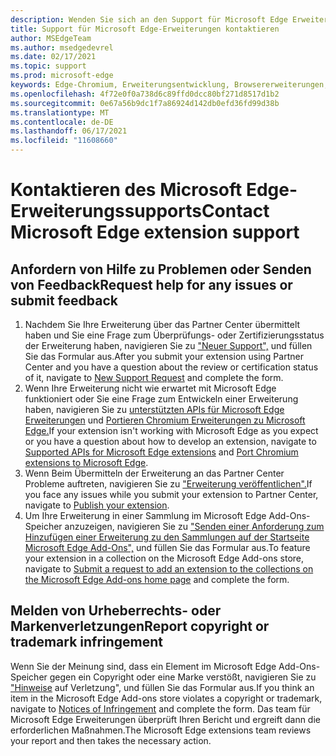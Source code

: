 ```yaml
---
description: Wenden Sie sich an den Support für Microsoft Edge Erweiterungsentwicklung.
title: Support für Microsoft Edge-Erweiterungen kontaktieren
author: MSEdgeTeam
ms.author: msedgedevrel
ms.date: 02/17/2021
ms.topic: support
ms.prod: microsoft-edge
keywords: Edge-Chromium, Erweiterungsentwicklung, Browsererweiterungen, Add-Ons, Partner Center, Entwickler, Support
ms.openlocfilehash: 4f72e0f0a738d6c89ffd0dcc80bf271d8517d1b2
ms.sourcegitcommit: 0e67a56b9dc1f7a86924d142db0efd36fd99d38b
ms.translationtype: MT
ms.contentlocale: de-DE
ms.lasthandoff: 06/17/2021
ms.locfileid: "11608660"
---
```

# <a name="contact-microsoft-edge-extension-support"></a><span data-ttu-id="f9a3c-104">Kontaktieren des Microsoft Edge-Erweiterungssupports</span><span class="sxs-lookup"><span data-stu-id="f9a3c-104">Contact Microsoft Edge extension support</span></span>  

## <a name="request-help-for-any-issues-or-submit-feedback"></a><span data-ttu-id="f9a3c-105">Anfordern von Hilfe zu Problemen oder Senden von Feedback</span><span class="sxs-lookup"><span data-stu-id="f9a3c-105">Request help for any issues or submit feedback</span></span>  

1.  <span data-ttu-id="f9a3c-106">Nachdem Sie Ihre Erweiterung über das Partner Center übermittelt haben und Sie eine Frage zum Überprüfungs- oder Zertifizierungsstatus der Erweiterung haben, navigieren Sie zu ["Neuer Support",][MicrosoftSupportSupportrequestformE7a381be9c9aFafbEd76262bc93fd9e4] und füllen Sie das Formular aus.</span><span class="sxs-lookup"><span data-stu-id="f9a3c-106">After you submit your extension using Partner Center and you have a question about the review or certification status of it, navigate to [New Support Request][MicrosoftSupportSupportrequestformE7a381be9c9aFafbEd76262bc93fd9e4] and complete the form.</span></span>  
1.  <span data-ttu-id="f9a3c-107">Wenn Ihre Erweiterung nicht wie erwartet mit Microsoft Edge funktioniert oder Sie eine Frage zum Entwickeln einer Erweiterung haben, navigieren Sie zu [unterstützten APIs für Microsoft Edge Erweiterungen][ExtensionsDeveloperGuideApiSupport] und [Portieren Chromium Erweiterungen zu Microsoft Edge.][ExtensionsDeveloperGuidePortChromeExtension]</span><span class="sxs-lookup"><span data-stu-id="f9a3c-107">If your extension isn't working with Microsoft Edge as you expect or you have a question about how to develop an extension, navigate to [Supported APIs for Microsoft Edge extensions][ExtensionsDeveloperGuideApiSupport] and [Port Chromium extensions to Microsoft Edge][ExtensionsDeveloperGuidePortChromeExtension].</span></span>
1.  <span data-ttu-id="f9a3c-108">Wenn Beim Übermitteln der Erweiterung an das Partner Center Probleme auftreten, navigieren Sie zu ["Erweiterung veröffentlichen".][ExtensionsPublishPublishExtension]</span><span class="sxs-lookup"><span data-stu-id="f9a3c-108">If you face any issues while you submit your extension to Partner Center, navigate to [Publish your extension][ExtensionsPublishPublishExtension].</span></span> 
1.  <span data-ttu-id="f9a3c-109">Um Ihre Erweiterung in einer Sammlung im Microsoft Edge Add-Ons-Speicher anzuzeigen, navigieren Sie zu ["Senden einer Anforderung zum Hinzufügen einer Erweiterung zu den Sammlungen auf der Startseite Microsoft Edge Add-Ons",][OfficeFormsPagesResponsepageAspxV4j5cvggr0grqy180bhbrw01uwybfaxnna1zkp3x2vun0ibsu1ymeu3vfy0vurrodewsjgwu00yry4u] und füllen Sie das Formular aus.</span><span class="sxs-lookup"><span data-stu-id="f9a3c-109">To feature your extension in a collection on the Microsoft Edge Add-ons store, navigate to [Submit a request to add an extension to the collections on the Microsoft Edge Add-ons home page][OfficeFormsPagesResponsepageAspxV4j5cvggr0grqy180bhbrw01uwybfaxnna1zkp3x2vun0ibsu1ymeu3vfy0vurrodewsjgwu00yry4u] and complete the form.</span></span>   
    
## <a name="report-copyright-or-trademark-infringement"></a><span data-ttu-id="f9a3c-110">Melden von Urheberrechts- oder Markenverletzungen</span><span class="sxs-lookup"><span data-stu-id="f9a3c-110">Report copyright or trademark infringement</span></span>  

<span data-ttu-id="f9a3c-111">Wenn Sie der Meinung sind, dass ein Element im Microsoft Edge Add-Ons-Speicher gegen ein Copyright oder eine Marke verstößt, navigieren Sie zu ["Hinweise][MicrosoftInfoMarketplaceHtml] auf Verletzung", und füllen Sie das Formular aus.</span><span class="sxs-lookup"><span data-stu-id="f9a3c-111">If you think an item in the Microsoft Edge Add-ons store violates a copyright or trademark, navigate to [Notices of Infringement][MicrosoftInfoMarketplaceHtml] and complete the form.</span></span>  <span data-ttu-id="f9a3c-112">Das team für Microsoft Edge Erweiterungen überprüft Ihren Bericht und ergreift dann die erforderlichen Maßnahmen.</span><span class="sxs-lookup"><span data-stu-id="f9a3c-112">The Microsoft Edge extensions team reviews your report and then takes the necessary action.</span></span>  

<!-- links -->  

[ExtensionsDeveloperGuideApiSupport]: ../developer-guide/api-support.md "Unterstützte APIs für Microsoft Edge Erweiterungen | Microsoft-Dokumente"  
[ExtensionsDeveloperGuidePortChromeExtension]: ../developer-guide/port-chrome-extension.md "Portieren Der Erweiterungs-| Microsoft-Dokumente"  
[ExtensionsPublishPublishExtension]: ./publish-extension.md "Veröffentlichen Der Erweiterungs-| Microsoft-Dokumente"  

[MicrosoftInfoMarketplaceHtml]: https://www.microsoft.com/info/Marketplace.html "Benachrichtigungen über Verstöße | Microsoft"  

[MicrosoftSupportSupportrequestformE7a381be9c9aFafbEd76262bc93fd9e4]: https://support.microsoft.com/supportrequestform/e7a381be-9c9a-fafb-ed76-262bc93fd9e4 "Erweiterungen – Neue Supportanfrage | Microsoft-Support"  

[OfficeFormsPagesResponsepageAspxV4j5cvggr0grqy180bhbrw01uwybfaxnna1zkp3x2vun0ibsu1ymeu3vfy0vurrodewsjgwu00yry4u]: https://forms.office.com/Pages/ResponsePage.aspx?id=v4j5cvGGr0GRqy180BHbRw01UwyBfAxNna_1ZkP3X2VUN0lBSU1YMEU3VFY0VURRODEwSjgwU00yRy4u "Senden Sie eine Anforderung zum Hinzufügen einer Erweiterung zu den Sammlungen auf der Microsoft Edge Add-Ons-Startseite | Microsoft Office Formen"

